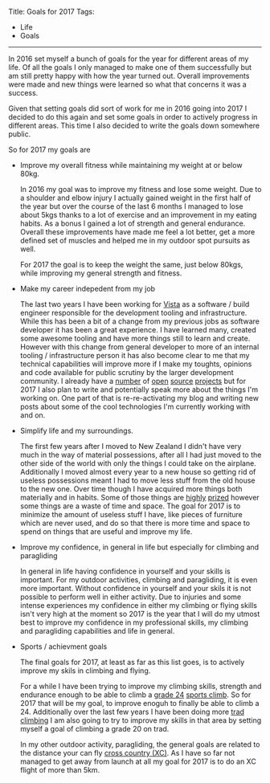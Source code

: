 Title: Goals for 2017
Tags:
  - Life
  - Goals
---

In 2016 set myself a bunch of goals for the year for different areas of my life. Of all the goals
I only managed to make one of them successfully but am still pretty happy with how the year turned
out. Overall improvements were made and new things were learned so what that concerns it was
a success.

Given that setting goals did sort of work for me in 2016 going into 2017 I decided to do this again
and set some goals in order to actively progress in different areas. This time I also decided to
write the goals down somewhere public.

So for 2017 my goals are

- Improve my overall fitness while maintaining my weight at or below 80kg.

  In 2016 my goal was to improve my fitness and lose some weight. Due to a shoulder and elbow injury
  I actually gained weight in the first half of the year but over the course of the last 6 months
  I managed to lose about 5kgs thanks to a lot of exercise and an improvement in my eating habits.
  As a bonus I gained a lot of strength and general endurance. Overall these improvements have made
  me feel a lot better, get a more defined set of muscles and helped me in my outdoor spot pursuits
  as well.

  For 2017 the goal is to keep the weight the same, just below 80kgs, while improving my general
  strength and fitness.

- Make my career indepedent from my job

  The last two years I have been working for [Vista](https://vista.co) as a software / build engineer
  responsible for the development tooling and infrastructure. While this has been a bit of a change
  from my previous jobs as software developer it has been a great experience. I have learned many,
  created some awesome tooling and have more things still to learn and create. However with this
  change from general developer to more of an internal tooling / infrastructure person it has also
  become clear to me that my technical capabilities will improve more if I make my toughts, opinions
  and code available for public scrutiny by the larger development community. I already
  have a [number](/projects/nbuildkit) of [open](/projects/nuclei) [source](/projects/sherlock)
  [projects](/projects/ops-resource) but for 2017 I also plan to write and potentially speak more
  about the things I'm working on. One part of that is re-re-activating my blog and writing
  new posts about some of the cool technologies I'm currently working with and on.

- Simplify life and my surroundings.

  The first few years after I moved to New Zealand I didn't have very much in the way of material
  possessions, after all I had just moved to the other side of the world with only the things I could
  take on the airplane. Additionally I moved almost every year to a new house so getting rid of
  useless possessions meant I had to move less stuff from the old house to the new one. Over time
  though I have acquired more things both materially and in habits. Some of those things are
  [highly](/tags/paragliding) [prized](/tags/climbing) however some things are a waste of time and
  space. The goal for 2017 is to minimize the amount of useless stuff I have, like pieces of furniture
  which are never used, and do so that there is  more time and space to spend on things that are
  useful and improve my life.

- Improve my confidence, in general in life but especially for climbing and paragliding

  In general in life having confidence in yourself and your skills is important. For my outdoor
  activities, climbing and paragliding, it is even more important. Without confidence in yourself and
  your skils it is not possible to perform well in either activity. Due to injuries and some
  intense experiences my confidence in either my climbing or flying skills isn't very high at the
  moment so 2017 is the year that I will do my utmost best to improve my confidence in my professional
  skills, my climbing and paragliding capabilities and life in general.

- Sports / achievment goals

  The final goals for 2017, at least as far as this list goes, is to actively improve my skils
  in climbing and flying.

  For a while I have been trying to improve my climbing skills, strength and endurance enough to
  be able to climb a [grade 24](https://en.wikipedia.org/wiki/Grade_(climbing))
  [sports climb](https://en.wikipedia.org/wiki/Sport_climbing). So for 2017 that will be my goal, to
  improve enoguh to finally be able to climb a 24. Additionally over the last few years I have been
  doing more [trad climbing](https://en.wikipedia.org/wiki/Traditional_climbing) I am also going to
  try to improve my skills in that area by setting myself a goal of climbing a grade 20 on trad.

  In my other outdoor activity, paragliding, the general goals are related to the distance your
  can fly [cross country (XC)](https://en.wikipedia.org/wiki/Paragliding#Cross-country_flying). As I
  have so far not managed to get away from launch at all my goal for 2017 is to do an XC flight of
  more than 5km.
